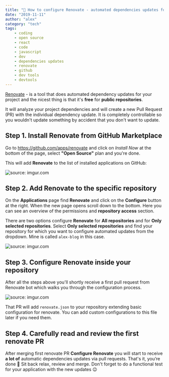 ```yaml
---
title: "🤖 How to configure Renovate - automated dependencies updates for your project"
date: "2019-11-11"
author: "alex"
category: "tech"
tags: 
    - coding
    - open source
    - react
    - code
    - javascript
    - dev
    - dependencies updates
    - renovate
    - github
    - dev tools
    - devtools
---
```


[Renovate](https://github.com/renovatebot/renovate) - is a tool that does automated dependency updates for your project and the nicest thing is that it's **free** for **public repositories**.

It will analyze your project dependencies and will create a new Pull Request (PR) with the individual dependency update. It is completely controllable so you wouldn't update something by accident that you don't want to update.

## Step 1. Install Renovate from GitHub Marketplace

Go to https://github.com/apps/renovate and click on _Install Now_ at the bottom of the page, select **"Open Source"** plan and you're done.

This will add **Renovate** to the list of installed applications on GitHub:

<img src="https://i.imgur.com/v0qMWVzl.png" title="source: imgur.com" />

## Step 2. Add Renovate to the specific repository

On the **Applications** page find **Renovate** and click on the **Configure** button at the right. When the new page opens scroll down to the bottom. Here you can see an overview of the permissions and **repository access** section.

There are two options configure **Renovate** for **All repositories** and for **Only selected repositories**. Select **Only selected repositories** and find your repository for which you want to configure automated updates from the dropdown. Mine is called `alex-blog` in this case.

<img src="https://i.imgur.com/GFW4789l.png" title="source: imgur.com" />

## Step 3. Configure Renovate inside your repository

After all the steps above you'll shortly receive a first pull request from Renovate bot which walks you through the configuration process.

<img src="https://i.imgur.com/cDLbiDTl.png" title="source: imgur.com" />

That PR will add `renovate.json` to your repository extending basic configuration for renovate. You can add custom configurations to this file later if you need them.

## Step 4. Carefully read and review the first renovate PR

After merging first renovate PR **Configure Renovate** you will start to receive **a lot of** automatic dependencies updates via pull requests. That's it, you’re done 🙂 Sit back relax, review and merge. Don't forget to do a functional test for your application with the new updates 😉
